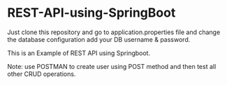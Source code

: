 # REST-API-using-SpringBoot

Just clone this repository and go to application.properties file and change the database configuration
add your DB username & password.

This is an Example of REST API using Springboot.

Note: use POSTMAN to create user using POST method and then test all other CRUD operations.
